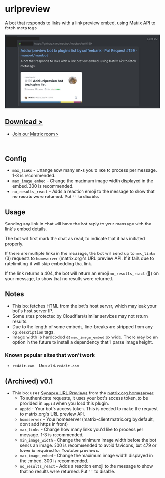 # urlpreview

A bot that responds to links with a link preview embed, using Matrix API to fetch meta tags

![preview.jpg](preview.jpg)

## [Download >](releases)

- [Join our Matrix room >](../../../#readme)

<br>


## Config

- `max_links` - Change how many links you'd like to process per message. 1-3 is recommended.
- `max_image_embed` - Change the maximum image width displayed in the embed. 300 is recommended.
- `no_results_react` - Adds a reaction emoji to the message to show that no results were returned. Put `''` to disable.


## Usage

Sending any link in chat will have the bot reply to your message with the link's embed details.

The bot will first mark the chat as read, to indicate that it has initiated properly.

If there are multiple links in the message, the bot will send up to `max_links` (3) requests to `homeserver` (matrix.org)'s URL preview API. If it fails due to ratelimiting, it will skip embedding that link.

If the link returns a 404, the bot will return an emoji `no_results_react` (💨) on your message, to show that no results were returned.


## Notes

- This bot fetches HTML from the bot's host server, which may leak your bot's host server IP.
- Some sites protected by Cloudflare/similar services may not return results.
- Due to the length of some embeds, line-breaks are stripped from any `og:description` tags.
- Image width is hardcoded at `max_image_embed` px wide. There may be an option in the future to install a dependency that'll parse image height.

### Known popular sites that won't work

- `reddit.com` - Use `old.reddit.com`


## (Archived) v0.1

- This bot uses [Synapse URL Previews](https://matrix-org.github.io/synapse/latest/setup/installation.html?highlight=url%20previews#url-previews) from the [matrix.org homeserver](https://matrix.org/legal/terms-and-conditions/).
  - To authenticate requests, it uses your bot's access token, to be provided in `appid` when you load this plugin.
  - `appid` - Your bot's access token. This is needed to make the request to matrix.org's URL preview API.
  - `homeserver` - Your homeserver (matrix-client.matrix.org by default, don't add https in front)
  - `max_links` - Change how many links you'd like to process per message. 1-3 is recommended.
  - `min_image_width` - Change the minimum image width before the bot sends an image. 500 is recommended to avoid favicons, but 479 or lower is required for Youtube previews.
  - `max_image_embed` - Change the maximum image width displayed in the embed. 300 is recommended.
  - `no_results_react` - Adds a reaction emoji to the message to show that no results were returned. Put `''` to disable.
